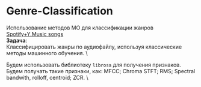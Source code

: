 # Genre-Classification
Использование методов МО для классификации жанров\
[Spotify+Y.Music songs](https://disk.yandex.ru/d/z_QRcU0mWkp87Q)\
**Задача**:\
Классифицировать жанры по аудиофайлу, используя классические методы машинного обучения. \

Будем использовать библиотеку `librosa` для получения признаков. Будем получать такие признаки, как: MFCC; Chroma STFT; RMS; Spectral bandwith, rolloff, centroid; ZCR. \
